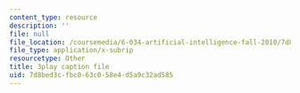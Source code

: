 ```yaml
---
content_type: resource
description: ''
file: null
file_location: /coursemedia/6-034-artificial-intelligence-fall-2010/7d8bed3cfbc063c058e4d5a9c32ad585_bQI0OmJPby4.srt
file_type: application/x-subrip
resourcetype: Other
title: 3play caption file
uid: 7d8bed3c-fbc0-63c0-58e4-d5a9c32ad585
---
```

